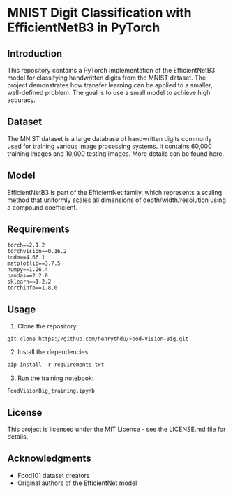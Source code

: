 # MNIST Digit Classification with EfficientNetB3 in PyTorch

## Introduction
This repository contains a PyTorch implementation of the EfficientNetB3 model for classifying handwritten digits from the MNIST dataset. The project demonstrates how transfer learning can be applied to a smaller, well-defined problem. The goal is to use a small model to achieve high accuracy.

## Dataset
The MNIST dataset is a large database of handwritten digits commonly used for training various image processing systems. It contains 60,000 training images and 10,000 testing images. More details can be found here.

## Model
EfficientNetB3 is part of the EfficientNet family, which represents a scaling method that uniformly scales all dimensions of depth/width/resolution using a compound coefficient. 


## Requirements
```
torch==2.1.2
torchvision==0.16.2
tqdm==4.66.1
matplotlib==3.7.5
numpy==1.26.4
pandas==2.2.0
sklearn==1.2.2
torchinfo==1.8.0
```

## Usage
1. Clone the repository: 
```
git clone https://github.com/henrythdu/Food-Vision-Big.git
```

2. Install the dependencies:

```python
pip install -r requirements.txt
```

3. Run the training notebook:
```
FoodVisionBig_training.ipynb
```

## License
This project is licensed under the MIT License - see the LICENSE.md file for details.

## Acknowledgments
- Food101 dataset creators
- Original authors of the EfficientNet model